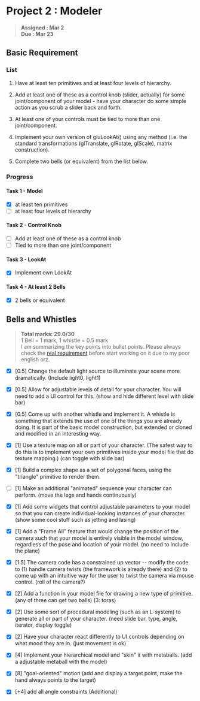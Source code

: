 # Project 2 : Modeler
> **Assigned : Mar 2** \
> **Due : Mar 23**

## Basic Requirement

### List
1. Have at least ten primitives and at least four levels of hierarchy.
   
2. Add at least one of these as a control knob (slider, actually) for some joint/component of your model - have your character do some simple action as you scrub a slider back and forth.
   
3. At least one of your controls must be tied to more than one joint/component.
   
4. Implement your own version of gluLookAt() using any method (i.e. the standard transformations (glTranslate, glRotate, glScale), matrix construction). 

5. Complete two bells (or equivalent) from the list below.

### Progress
#### Task 1 - Model
- [X] at least ten primitives
- [ ] at least four levels of hierarchy

#### Task 2 - Control Knob
- [ ] Add at least one of these as a control knob
- [ ] Tied to more than one joint/component

#### Task 3 - LookAt
- [X] Implement own LookAt

#### Task 4 - At least 2 Bells
- [X] 2 bells or equivalent


## Bells and Whistles
> **Total marks: 29.0/30** \
> 1 Bell = 1 mark, 1 whistle = 0.5 mark\
> I am summarizing the key points into bullet points. Please always check the [real requirement](https://course.cse.ust.hk/comp4411/Password_Only/projects/modeler/index.html) before start working on it due to my poor english orz.

- [X] [0.5] Change the default light source to illuminate your scene more dramatically. (Include light0, light1)
- [X] [0.5] Allow for adjustable levels of detail for your character. You will need to add a UI control for this. (show and hide different level with slide bar)
- [X] [0.5] Come up with another whistle and implement it.  A whistle is something that extends the use of one of the things you are already doing.  It is part of the basic model construction, but extended or cloned and modified in an interesting way.
- [X] [1] Use a texture map on all or part of your character. (The safest way to do this is to implement your own primitives inside your model file that do texture mapping.) (can toggle with slide bar)
- [X] [1] Build a complex shape as a set of polygonal faces, using the "triangle" primitive to render them. 
- [ ] [1] Make an additional "animated" sequence your character can perform. (move the legs and hands continuously)

- [X] [1] Add some widgets that control adjustable parameters to your model so that you can create individual-looking instances of your character. (show some cool stuff such as jetting and lasing)
- [X] [1] Add a "Frame All" feature that would change the position of the camera such that your model is entirely visible in the model window, regardless of the pose and location of your model. (no need to include the plane)
- [X] [1.5] The camera code has a constrained up vector -- modify the code to (1) handle camera twists (the framework is already there) and (2) to come up with an intuitive way for the user to twist the camera via mouse control. (roll of the camera?)
- [X] [2] Add a function in your model file for drawing a new type of primitive. (any of three can get two balls) (3: toras)

- [X] [2] Use some sort of procedural modeling (such as an L-system) to generate all or part of your character. (need slide bar, type, angle, iterator, display toggle)
- [X] [2] Have your character react differently to UI controls depending on what mood they are in. (just movement is ok)

- [X] [4] Implement your hierarchical model and "skin" it with metaballs. (add a adjustable metaball with the model)
- [X] [8] "goal-oriented" motion (add and display a target point, make the hand always points to the target)
- [X] [+4] add all angle constraints (Additional) 

